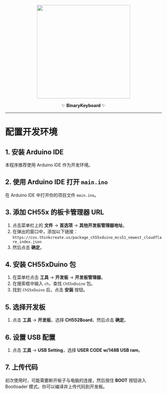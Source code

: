 <p align="center">
  <img src="https://github.com/user-attachments/assets/1fc84ca3-9192-4450-850b-dca9ef54fc58" width="300">
  
</p>

<p align="center">
  ✨ <b>BinaryKeyboard</b> ✨
</p>

<hr>

# 配置开发环境

## 1. 安装 Arduino IDE
本程序推荐使用 Arduino IDE 作为开发环境。

## 2. 使用 Arduino IDE 打开 `main.ino`
在 Arduino IDE 中打开你的项目文件 `main.ino`。

## 3. 添加 CH55x 的板卡管理器 URL

1. 点击菜单栏上的 **文件** -> **首选项** -> **其他开发板管理器地址**。
2. 在弹出的窗口中，添加以下链接：`https://cos.thinkcreate.us/package_ch55xduino_mcs51_newest_cloudflare_index.json`
3. 然后点击 **确定**。

## 4. 安装 CH55xDuino 包

1. 在菜单栏点击 **工具** -> **开发板** -> **开发板管理器**。
2. 在搜索框中输入 `ch`，查找 `Ch55xDuino` 包。
3. 找到 `Ch55xDuino` 后，点击 **安装** 按钮。

## 5. 选择开发板

1. 点击 **工具** -> **开发板**，选择 **CH552Board**，然后点击 **确定**。

## 6. 设置 USB 配置

1. 点击 **工具** -> **USB Setting**，选择 **USER CODE w/148B USB ram**。

## 7. 上传代码

初次使用时，可能需要断开板子与电脑的连接，然后按住 **BOOT** 按钮进入 Bootloader 模式。你可以编译并上传代码到开发板。
